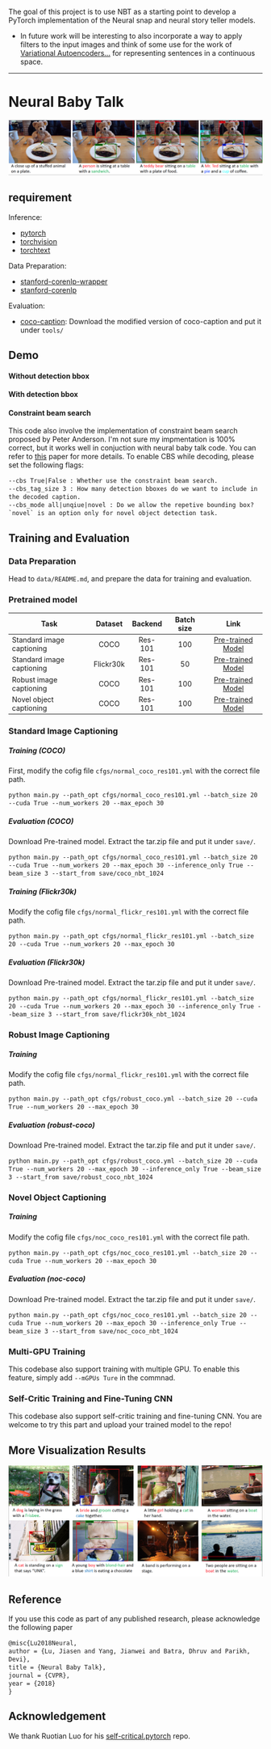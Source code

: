 The goal of this project is to use NBT as a starting point to develop a PyTorch implementation of the Neural snap and neural story teller models.
- In future work will be interesting to also incorporate a way to apply filters to the input images and think of some use for the work of [Variational Autoencoders...]() for representing sentences in a continuous space.
___

# Neural Baby Talk

![teaser results](demo/img1.png)

## requirement

Inference:

- [pytorch](http://pytorch.org/)
- [torchvision](https://github.com/pytorch/vision)
- [torchtext](https://github.com/pytorch/text)

Data Preparation:

- [stanford-corenlp-wrapper](https://github.com/Lynten/stanford-corenlp)
- [stanford-corenlp](https://stanfordnlp.github.io/CoreNLP/)

Evaluation:

- [coco-caption](https://github.com/jiasenlu/coco-caption): Download the modified version of coco-caption and put it under `tools/`


## Demo

#### Without detection bbox


#### With detection bbox

#### Constraint beam search
This code also involve the implementation of constraint beam search proposed by Peter Anderson. I'm not sure my impmentation is 100% correct, but it works well in conjuction with neural baby talk code. You can refer to [this](http://users.cecs.anu.edu.au/~sgould/papers/emnlp17-constrained-beam-search.pdf) paper for more details. To enable CBS while decoding, please set the following flags:
```
--cbs True|False : Whether use the constraint beam search.
--cbs_tag_size 3 : How many detection bboxes do we want to include in the decoded caption.
--cbs_mode all|unqiue|novel : Do we allow the repetive bounding box? `novel` is an option only for novel object detection task.
```

## Training and Evaluation
### Data Preparation
Head to `data/README.md`, and prepare the data for training and evaluation.

### Pretrained model
| Task | Dataset | Backend | Batch size | Link  |
| ---- | :----:| :----:| :----:|:----:|
| Standard image captioning | COCO | Res-101 | 100 | [Pre-trained Model](https://www.dropbox.com/s/6buajkxm9oed1jp/coco_nbt_1024.tar.gz?dl=0) |
| Standard image captioning | Flickr30k | Res-101 | 50 | [Pre-trained Model](https://www.dropbox.com/s/cirzj1b2jul6yzx/flickr30k_nbt_1024.tar.gz?dl=0) |
| Robust image captioning | COCO | Res-101 | 100 | [Pre-trained Model](https://www.dropbox.com/s/sxuodvob0ftesm9/robust_coco_nbt_1024.tar.gz?dl=0) |
| Novel object captioning | COCO | Res-101 | 100 | [Pre-trained Model](https://www.dropbox.com/s/b7i6vx5pf98540l/noc_coco_nbt_1024.tar.gz?dl=0) |


### Standard Image Captioning
##### Training (COCO)

First, modify the cofig file `cfgs/normal_coco_res101.yml` with the correct file path.

```
python main.py --path_opt cfgs/normal_coco_res101.yml --batch_size 20 --cuda True --num_workers 20 --max_epoch 30
```
##### Evaluation (COCO)
Download Pre-trained model. Extract the tar.zip file and put it under `save/`.

```
python main.py --path_opt cfgs/normal_coco_res101.yml --batch_size 20 --cuda True --num_workers 20 --max_epoch 30 --inference_only True --beam_size 3 --start_from save/coco_nbt_1024
```

##### Training (Flickr30k)
Modify the cofig file `cfgs/normal_flickr_res101.yml` with the correct file path.

```
python main.py --path_opt cfgs/normal_flickr_res101.yml --batch_size 20 --cuda True --num_workers 20 --max_epoch 30
```

##### Evaluation (Flickr30k)
Download Pre-trained model. Extract the tar.zip file and put it under `save/`.

```
python main.py --path_opt cfgs/normal_flickr_res101.yml --batch_size 20 --cuda True --num_workers 20 --max_epoch 30 --inference_only True --beam_size 3 --start_from save/flickr30k_nbt_1024
```

### Robust Image Captioning

##### Training
Modify the cofig file `cfgs/normal_flickr_res101.yml` with the correct file path.

```
python main.py --path_opt cfgs/robust_coco.yml --batch_size 20 --cuda True --num_workers 20 --max_epoch 30
```
##### Evaluation (robust-coco)
Download Pre-trained model. Extract the tar.zip file and put it under `save/`.

```
python main.py --path_opt cfgs/robust_coco.yml --batch_size 20 --cuda True --num_workers 20 --max_epoch 30 --inference_only True --beam_size 3 --start_from save/robust_coco_nbt_1024
```

### Novel Object Captioning

##### Training
Modify the cofig file `cfgs/noc_coco_res101.yml` with the correct file path.

```
python main.py --path_opt cfgs/noc_coco_res101.yml --batch_size 20 --cuda True --num_workers 20 --max_epoch 30
```
##### Evaluation (noc-coco)
Download Pre-trained model. Extract the tar.zip file and put it under `save/`.

```
python main.py --path_opt cfgs/noc_coco_res101.yml --batch_size 20 --cuda True --num_workers 20 --max_epoch 30 --inference_only True --beam_size 3 --start_from save/noc_coco_nbt_1024
```

### Multi-GPU Training
This codebase also support training with multiple GPU. To enable this feature, simply add `--mGPUs Ture` in the commnad.

### Self-Critic Training and Fine-Tuning CNN

This codebase also support self-critic training and fine-tuning CNN. You are welcome to try this part and upload your trained model to the repo!

## More Visualization Results
![teaser results](demo/img2.png)

## Reference
If you use this code as part of any published research, please acknowledge the following paper

```
@misc{Lu2018Neural,
author = {Lu, Jiasen and Yang, Jianwei and Batra, Dhruv and Parikh, Devi},
title = {Neural Baby Talk},
journal = {CVPR},
year = {2018}
}
```
## Acknowledgement
We thank Ruotian Luo for his [self-critical.pytorch](https://github.com/ruotianluo/self-critical.pytorch) repo. 
